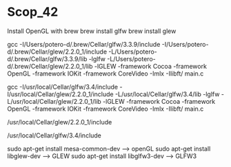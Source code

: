 # Scop_42
Install OpenGL with brew
    brew install glfw
    brew install glew

gcc -I/Users/potero-d/.brew/Cellar/glfw/3.3.9/include -I/Users/potero-d/.brew/Cellar/glew/2.2.0_1/include -L/Users/potero-d/.brew/Cellar/glfw/3.3.9/lib -lglfw -L/Users/potero-d/.brew/Cellar/glew/2.2.0_1/lib -lGLEW -framework Cocoa  -framework OpenGL -framework IOKit -framework CoreVideo -Imlx -Ilibft/ main.c

gcc -I/usr/local/Cellar/glfw/3.4/include -I/usr/local/Cellar/glew/2.2.0_1/include -L/usr/local/Cellar/glfw/3.4/lib -lglfw -L/usr/local/Cellar/glew/2.2.0_1/lib -lGLEW -framework Cocoa  -framework OpenGL -framework IOKit -framework CoreVideo -Imlx -Ilibft/ main.c

/usr/local/Cellar/glew/2.2.0_1/include

/usr/local/Cellar/glfw/3.4/include

sudo apt-get install mesa-common-dev    --> openGL
sudo apt-get install libglew-dev        --> GLEW
sudo apt-get install libglfw3-dev       --> GLFW3